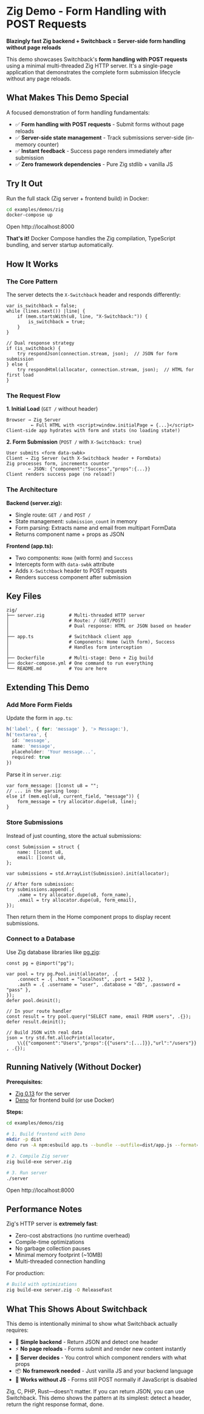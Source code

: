 # Zig Demo - Form Handling with POST Requests

**Blazingly fast Zig backend + Switchback = Server-side form handling without page reloads**

This demo showcases Switchback's **form handling with POST requests** using a minimal multi-threaded Zig HTTP server. It's a single-page application that demonstrates the complete form submission lifecycle without any page reloads.

## What Makes This Demo Special

A focused demonstration of form handling fundamentals:

- ✅ **Form handling with POST requests** - Submit forms without page reloads
- ✅ **Server-side state management** - Track submissions server-side (in-memory counter)
- ✅ **Instant feedback** - Success page renders immediately after submission
- ✅ **Zero framework dependencies** - Pure Zig stdlib + vanilla JS

## Try It Out

Run the full stack (Zig server + frontend build) in Docker:

```bash
cd examples/demos/zig
docker-compose up
```

Open http://localhost:8000

**That's it!** Docker Compose handles the Zig compilation, TypeScript bundling, and server startup automatically.

## How It Works

### The Core Pattern

The server detects the `X-Switchback` header and responds differently:

```zig
var is_switchback = false;
while (lines.next()) |line| {
    if (mem.startsWith(u8, line, "X-Switchback:")) {
        is_switchback = true;
    }
}

// Dual response strategy
if (is_switchback) {
    try respondJson(connection.stream, json);  // JSON for form submission
} else {
    try respondHtml(allocator, connection.stream, json);  // HTML for first load
}
```

### The Request Flow

**1. Initial Load** (`GET /` without header)
```
Browser → Zig Server
         ← Full HTML with <script>window.initialPage = {...}</script>
Client-side app hydrates with form and stats (no loading state!)
```

**2. Form Submission** (`POST /` with `X-Switchback: true`)
```
User submits <form data-swbk>
Client → Zig Server (with X-Switchback header + FormData)
Zig processes form, increments counter
        ← JSON: {"component":"Success","props":{...}}
Client renders success page (no reload!)
```

### The Architecture

**Backend (server.zig):**
- Single route: `GET /` and `POST /`
- State management: `submission_count` in memory
- Form parsing: Extracts name and email from multipart FormData
- Returns component name + props as JSON

**Frontend (app.ts):**
- Two components: `Home` (with form) and `Success`
- Intercepts form with `data-swbk` attribute
- Adds `X-Switchback` header to POST requests
- Renders success component after submission

## Key Files

```
zig/
├── server.zig         # Multi-threaded HTTP server
│                      # Route: / (GET/POST)
│                      # Dual response: HTML or JSON based on header
│
├── app.ts             # Switchback client app
│                      # Components: Home (with form), Success
│                      # Handles form interception
│
├── Dockerfile         # Multi-stage: Deno + Zig build
├── docker-compose.yml # One command to run everything
└── README.md          # You are here
```

## Extending This Demo

### Add More Form Fields

Update the form in `app.ts`:
```typescript
h('label', { for: 'message' }, '> Message:'),
h('textarea', {
  id: 'message',
  name: 'message',
  placeholder: 'Your message...',
  required: true
})
```

Parse it in `server.zig`:
```zig
var form_message: []const u8 = "";
// ... in the parsing loop:
else if (mem.eql(u8, current_field, "message")) {
    form_message = try allocator.dupe(u8, line);
}
```

### Store Submissions

Instead of just counting, store the actual submissions:
```zig
const Submission = struct {
    name: []const u8,
    email: []const u8,
};

var submissions = std.ArrayList(Submission).init(allocator);

// After form submission:
try submissions.append(.{
    .name = try allocator.dupe(u8, form_name),
    .email = try allocator.dupe(u8, form_email),
});
```

Then return them in the Home component props to display recent submissions.

### Connect to a Database

Use Zig database libraries like [pg.zig](https://github.com/karlseguin/pg.zig):

```zig
const pg = @import("pg");

var pool = try pg.Pool.init(allocator, .{
    .connect = .{ .host = "localhost", .port = 5432 },
    .auth = .{ .username = "user", .database = "db", .password = "pass" },
});
defer pool.deinit();

// In your route handler
const result = try pool.query("SELECT name, email FROM users", .{});
defer result.deinit();

// Build JSON with real data
json = try std.fmt.allocPrint(allocator,
    \\{{"component":"Users","props":{{"users":[...]}},"url":"/users"}}
, .{});
```

## Running Natively (Without Docker)

**Prerequisites:**
- [Zig 0.13](https://ziglang.org/download/) for the server
- [Deno](https://deno.land/) for frontend build (or use Docker)

**Steps:**
```bash
cd examples/demos/zig

# 1. Build frontend with Deno
mkdir -p dist
deno run -A npm:esbuild app.ts --bundle --outfile=dist/app.js --format=esm --platform=browser

# 2. Compile Zig server
zig build-exe server.zig

# 3. Run server
./server
```

Open http://localhost:8000

## Performance Notes

Zig's HTTP server is **extremely fast**:
- Zero-cost abstractions (no runtime overhead)
- Compile-time optimizations
- No garbage collection pauses
- Minimal memory footprint (~10MB)
- Multi-threaded connection handling

For production:
```bash
# Build with optimizations
zig build-exe server.zig -O ReleaseFast
```

## What This Shows About Switchback

This demo is intentionally minimal to show what Switchback actually requires:

- 🎯 **Simple backend** - Return JSON and detect one header
- ⚡ **No page reloads** - Forms submit and render new content instantly
- 🔧 **Server decides** - You control which component renders with what props
- 📦 **No framework needed** - Just vanilla JS and your backend language
- 🚀 **Works without JS** - Forms still POST normally if JavaScript is disabled

Zig, C, PHP, Rust—doesn't matter. If you can return JSON, you can use Switchback. This demo shows the pattern at its simplest: detect a header, return the right response format, done.
